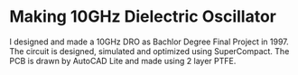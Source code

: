 # Making 10GHz Dielectric Oscillator

I designed and made a 10GHz DRO as Bachlor Degree Final Project in 1997. The circuit is designed, simulated and optimized using SuperCompact. The PCB is drawn by AutoCAD Lite and made using 2 layer PTFE.